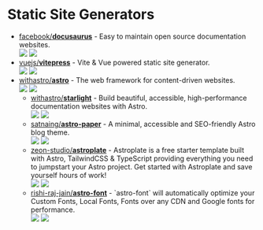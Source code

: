 # Static Site Generators

- [facebook/**docusaurus**](https://github.com/facebook/docusaurus) - Easy to maintain open source documentation websites.  
  ![](https://img.shields.io/github/stars/facebook/docusaurus?style=social&label=Star)
  ![](https://img.shields.io/github/last-commit/facebook/docusaurus?style=social&label=Update)
- [vuejs/**vitepress**](https://github.com/vuejs/vitepress) - Vite & Vue powered static site generator.  
  ![](https://img.shields.io/github/stars/vuejs/vitepress?style=social&label=Star)
  ![](https://img.shields.io/github/last-commit/vuejs/vitepress?style=social&label=Update)
- [withastro/**astro**](https://github.com/withastro/astro) - The web framework for content-driven websites.  
  ![](https://img.shields.io/github/stars/withastro/astro?style=social&label=Star)
  ![](https://img.shields.io/github/last-commit/withastro/astro?style=social&label=Update)
  - [withastro/**starlight**](https://github.com/withastro/starlight) - Build beautiful, accessible, high-performance documentation websites with Astro.  
    ![](https://img.shields.io/github/stars/withastro/starlight?style=social&label=Star)
    ![](https://img.shields.io/github/last-commit/withastro/starlight?style=social&label=Update)
  - [satnaing/**astro-paper**](https://github.com/satnaing/astro-paper) - A minimal, accessible and SEO-friendly Astro blog theme.  
    ![](https://img.shields.io/github/stars/satnaing/astro-paper?style=social&label=Star)
    ![](https://img.shields.io/github/last-commit/satnaing/astro-paper?style=social&label=Update)
  - [zeon-studio/**astroplate**](https://github.com/zeon-studio/astroplate) - Astroplate is a free starter template built with Astro, TailwindCSS & TypeScript providing everything you need to jumpstart your Astro project. Get started with Astroplate and save yourself hours of work!  
    ![](https://img.shields.io/github/stars/zeon-studio/astroplate?style=social&label=Star)
    ![](https://img.shields.io/github/last-commit/zeon-studio/astroplate?style=social&label=Update)
  - [rishi-raj-jain/**astro-font**](https://github.com/rishi-raj-jain/astro-font) - \`astro-font\` will automatically optimize your Custom Fonts, Local Fonts, Fonts over any CDN and Google fonts for performance.  
    ![](https://img.shields.io/github/stars/rishi-raj-jain/astro-font?style=social&label=Star)
    ![](https://img.shields.io/github/last-commit/rishi-raj-jain/astro-font?style=social&label=Update)
